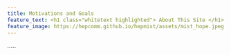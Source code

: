 ```yaml
---
title: Motivations and Goals
feature_text: <h1 class="whitetext highlighted"> About This Site </h1>
feature_image: https://hepcomm.github.io/hepmist/assets/mist_hope.jpeg
---
```

.....
